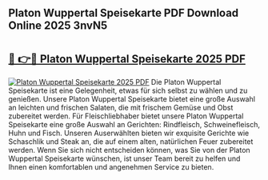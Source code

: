 ## Platon Wuppertal Speisekarte PDF Download Online 2025 3nvN5

# <h2><a href="http://gc99etf.nevu.top/?p=Platon+Wuppertal+Speisekarte">🔗 👉🔴 Platon Wuppertal Speisekarte 2025 PDF</a></h2>

[![Platon Wuppertal Speisekarte 2025 PDF](https://i.imgur.com/dBaPXMq.png)](http://gc99etf.nevu.top/?p=Platon+Wuppertal+Speisekarte)
Die Platon Wuppertal Speisekarte ist eine Gelegenheit, etwas für sich selbst zu wählen und zu genießen. Unsere Platon Wuppertal Speisekarte bietet eine große Auswahl an leichten und frischen Salaten, die mit frischem Gemüse und Obst zubereitet werden. Für Fleischliebhaber bietet unsere Platon Wuppertal Speisekarte eine große Auswahl an Gerichten: Rindfleisch, Schweinefleisch, Huhn und Fisch. Unseren Auserwählten bieten wir exquisite Gerichte wie Schaschlik und Steak an, die auf einem alten, natürlichen Feuer zubereitet werden. Wenn Sie sich nicht entscheiden können, was Sie von der Platon Wuppertal Speisekarte wünschen, ist unser Team bereit zu helfen und Ihnen einen komfortablen und angenehmen Service zu bieten.
